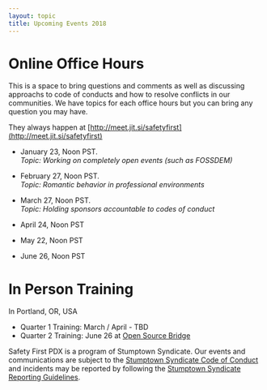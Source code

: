 ```yaml
---
layout: topic
title: Upcoming Events 2018
---
```


# Online Office Hours

This is a space to bring questions and comments as well as discussing approachs to code of conducts and how to resolve conflicts in our communities. We have topics for each office hours but you can bring any question you may have.

They always happen at [http://meet.jit.si/safetyfirst](http://meet.jit.si/safetyfirst)

* January 23, Noon PST. <br>
  *Topic: Working on completely open events (such as FOSSDEM)*

* February 27, Noon PST. <br>
  *Topic: Romantic behavior in professional environments*

* March 27, Noon PST.<br>
  *Topic: Holding sponsors accountable to codes of conduct*

* April 24, Noon PST
* May 22, Noon PST
* June 26, Noon PST

# In Person Training

In Portland, OR, USA

* Quarter 1 Training: March / April - TBD
* Quarter 2 Training: June 26 at [Open Source Bridge](http://opensourcebridge.org/)

Safety First PDX is a program of Stumptown Syndicate. Our events and communications are subject to the [Stumptown Syndicate Code of Conduct](http://stumptownsyndicate.org/code-of-conduct/) and incidents may be reported by following the [Stumptown Syndicate Reporting Guidelines](http://stumptownsyndicate.org/code-of-conduct/reporting-guidelines/).
